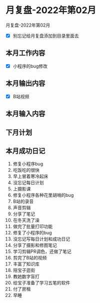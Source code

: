# 月复盘-2022年第02月

月复盘-2022年第02月

- [x] 别忘记给月复盘添加到目录里面去

## 本月工作内容
- [x] 小程序的bug修改

## 本月输出内容
- [x] B站视频

## 本月输入内容

## 下月计划

## 本月成功日记
1. 修复小程序bug
2. 吃饭吃的很快
3. 早上冒着寒冷起床
4. 没忘记每日计划
5. 上摄影课
6. 修复小程序各种花里胡哨的bug
7. B站的录音
8. 声音剪辑
9. 分享了笔记
10. 在冬天洗了澡
11. 做完了批量打印功能
12. 修复了小程序的bug
13. 没忘记写每日计划和成功日记
14. 分享了摄影和修图笔记
15. 学习剪辑PR调色，还做了笔记
16. 剪完了B站的视频
17. 丰富了知识库
18. 陪宝子逛街
19. 教她数字盲打
20. 给宝子准备了学习五笔的软件
21. 付了房租
22.  早睡